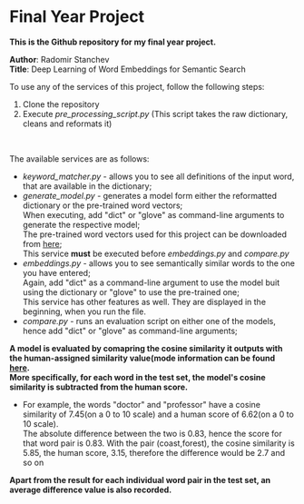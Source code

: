 # Final Year Project

**This is the Github repository for my final year project.**

**Author**: Radomir Stanchev  
**Title**: Deep Learning of Word Embeddings for Semantic Search  



To use any of the services of this project, follow the following steps:  
1.  Clone the repository
2.  Execute *pre_processing_script.py* (This script takes the raw dictionary, cleans and reformats it)

  
<br />
  
The available services are as follows:  
*  *keyword_matcher.py* - allows you to see all definitions of the input word, that are available in the dictionary;
*  *generate_model.py* - generates a model form either the reformatted dictionary or the pre-trained word vectors;  
When executing, add "dict" or "glove" as command-line arguments to generate the respective model;  
The pre-trained word vectors used for this project can be downloaded from [here](http://nlp.stanford.edu/data/glove.6B.zip);  
This service **must** be executed before *embeddings.py* and *compare.py*
*  *embeddings.py* - allows you to see semantically similar words to the one you have entered;  
Again, add "dict" as a command-line argument to use the model buit using the dictionary or "glove" to use the pre-trained one;  
This service has other features as well. They are displayed in the beginning, when you run the file.
*  *compare.py* - runs an evaluation script on either one of the models, hence add "dict" or "glove" as command-line arguments;  
  
**A model is evaluated by comapring the cosine similarity it outputs with the human-assigned similarity value(mode information can be found [here](http://www.cs.technion.ac.il/~gabr/resources/data/wordsim353/).**     
**More specifically, for each word in the test set, the model's cosine similarity is subtracted from the human score.**  

*  For example, the words "doctor" and "professor" have a cosine similarity of 7.45(on a 0 to 10 scale) and a human score of 6.62(on a 0 to 10 scale).  
The absolute difference between the two is 0.83, hence the score for that word pair is 0.83. With the pair (coast,forest), the cosine similarity is 5.85,
the human score, 3.15, therefore the difference would be 2.7 and so on

**Apart from the result for each individual word pair in the test set, an average difference value is also recorded.**  
